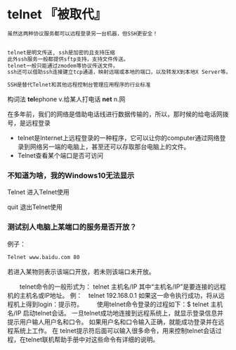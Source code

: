 

# telnet 『被取代』



```txt
虽然这两种协议服务都可以远程登录另一台机器，但SSH更安全！


telnet是明文传送, ssh是加密的且支持压缩
此外ssh服务一般都提供sftp支持，支持文件传送。
telnet一般只能通过zmodem等协议传送文件。
ssh还可以借助ssh连接建立tcp通道，映射远端或本地的端口，以及转发X到本地X Server等。

SSH是替代Telnet和其他远程控制台管理应用程序的行业标准
```






构词法
**tel**ephone v.给某人打电话
**net** n.网

在多年前，我们的网络是借助电话线进行数据传输的，所以，那时候的给电话网拨号，是远程登录


- telnet是Internet上远程登录的一种程序，它可以让你的computer通过网络登录到网络另一端的电脑上，甚至还可以存取那台电脑上的文件。
- Telnet查看某个端口是否可访问

### 不知道为啥，我的Windows10无法显示


Telnet 进入Telnet使用

quit 退出Telnet使用


### 测试别人电脑上某端口的服务是否开放？

例子：
```bat
Telnet www.baidu.com 80 
```
若进入某物则表示该端口开放，若未则该端口未开放。





　　telnet命令的一般形式为：
telnet 主机名/IP 其中“主机名/IP”是要连接的远程机的主机名或IP地址。
例：　telnet 192.168.0.1
如果这一命令执行成功，将从远程机上得到login：提示符。
　　使用telnet命令登录的过程如下：&#36; telnet 主机名/IP 启动telnet会话。
一旦telnet成功地连接到远程系统上，就显示登录信息并提示用户输人用户名和口令。
如果用户名和口令输入正确，就能成功登录并在远程系统上工作。
在 telnet提示符后面可以输入很多命令，用来控制telnet会话过程，在telnet联机帮助手册中对这些命令有详细的说明。